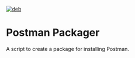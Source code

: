 [![deb](https://img.shields.io/badge/deb-packagecloud.io-844fec.svg)](https://packagecloud.io/chrisgavin/postman)

# Postman Packager
A script to create a package for installing Postman.
